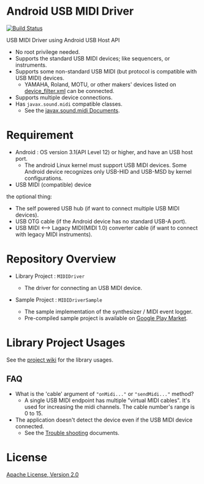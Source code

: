 Android USB MIDI Driver
====
[![Build Status](https://travis-ci.org/kshoji/USB-MIDI-Driver.svg?branch=master)](https://travis-ci.org/kshoji/USB-MIDI-Driver)

USB MIDI Driver using Android USB Host API

- No root privilege needed.
- Supports the standard USB MIDI devices; like sequencers, or instruments.
- Supports some non-standard USB MIDI (but protocol is compatible with USB MIDI) devices.
    - YAMAHA, Roland, MOTU, or other makers' devices listed on [device_filter.xml](https://github.com/kshoji/USB-MIDI-Driver/blob/master/MIDIDriver/res/xml/device_filter.xml) can be connected.
- Supports multiple device connections.
- Has `javax.sound.midi` compatible classes.
    - See the [javax.sound.midi Documents](https://github.com/kshoji/USB-MIDI-Driver/wiki/javax.sound.midi-porting-for-Android).

Requirement
====
- Android : OS version 3.1(API Level 12) or higher, and have an USB host port.
    - The android Linux kernel must support USB MIDI devices. Some Android device recognizes only USB-HID and USB-MSD by kernel configurations.
- USB MIDI (compatible) device

the optional thing:

- The self powered USB hub (if want to connect multiple USB MIDI devices).
- USB OTG cable (if the Android device has no standard USB-A port).
- USB MIDI <--> Lagacy MIDI(MIDI 1.0) converter cable (if want to connect with legacy MIDI instruments).

Repository Overview
====
- Library Project : `MIDIDriver`
    - The driver for connecting an USB MIDI device.

- Sample Project : `MIDIDriverSample`
    - The sample implementation of the synthesizer / MIDI event logger.
    - Pre-compiled sample project is available on [Google Play Market](https://play.google.com/store/apps/details?id=jp.kshoji.driver.midi.sample).

Library Project Usages
====

See the [project wiki](https://github.com/kshoji/USB-MIDI-Driver/wiki) for the library usages.

FAQ
----
- What is the 'cable' argument of `"onMidi..."` or `"sendMidi..."` method?
    - A single USB MIDI endpoint has multiple "virtual MIDI cables". 
    It's used for increasing the midi channels. The cable number's range is 0 to 15.
- The application doesn't detect the device even if the USB MIDI device connected.
    - See the [Trouble shooting](https://github.com/kshoji/USB-MIDI-Driver/wiki/TroubleShooting-on-connecting-an-USB-MIDI-device) documents.

License
====
[Apache License, Version 2.0](http://www.apache.org/licenses/LICENSE-2.0)
